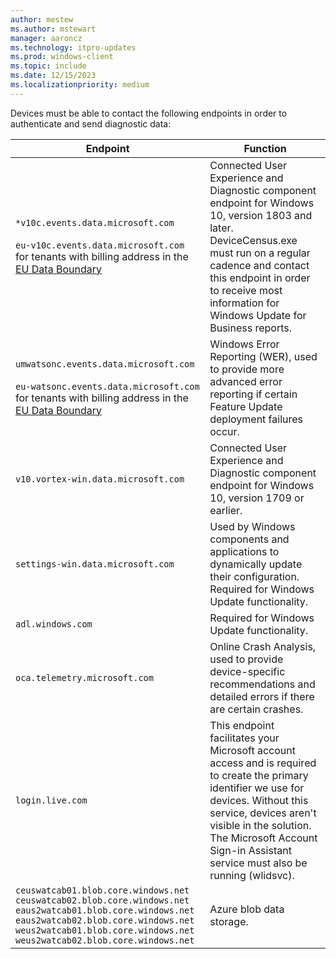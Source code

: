 ```yaml
---
author: mestew
ms.author: mstewart
manager: aaroncz
ms.technology: itpro-updates
ms.prod: windows-client
ms.topic: include
ms.date: 12/15/2023
ms.localizationpriority: medium
---
```

<!--This file is shared by updates/wufb-reports-prerequisites.md and the update/update-compliance-configuration-manual.md articles. Headings are driven by article context.  -->

Devices must be able to contact the following endpoints in order to authenticate and send diagnostic data: 

| **Endpoint**  | **Function**  |
|---------------------------------------------------------|-----------|
| `*v10c.events.data.microsoft.com` </br> </br> `eu-v10c.events.data.microsoft.com` for tenants with billing address in the [EU Data Boundary](/privacy/eudb/eu-data-boundary-learn) <!--8141818--> | Connected User Experience and Diagnostic component endpoint for Windows 10, version 1803 and later. DeviceCensus.exe must run on a regular cadence and contact this endpoint in order to receive most information for Windows Update for Business reports. |
| `umwatsonc.events.data.microsoft.com` </br> </br> `eu-watsonc.events.data.microsoft.com` for tenants with billing address in the [EU Data Boundary](/privacy/eudb/eu-data-boundary-learn) | Windows Error Reporting (WER), used to provide more advanced error reporting if certain Feature Update deployment failures occur. |
| `v10.vortex-win.data.microsoft.com` | Connected User Experience and Diagnostic component endpoint for Windows 10, version 1709 or earlier. |
| `settings-win.data.microsoft.com` | Used by Windows components and applications to dynamically update their configuration. Required for Windows Update functionality. |
| `adl.windows.com` | Required for Windows Update functionality. |
| `oca.telemetry.microsoft.com`  | Online Crash Analysis, used to provide device-specific recommendations and detailed errors if there are certain crashes. |
| `login.live.com` | This endpoint facilitates your Microsoft account access and is required to create the primary identifier we use for devices. Without this service, devices aren't visible in the solution. The Microsoft Account Sign-in Assistant service must also be running (wlidsvc). |
| `ceuswatcab01.blob.core.windows.net` <br> `ceuswatcab02.blob.core.windows.net` <br> `eaus2watcab01.blob.core.windows.net` <br> `eaus2watcab02.blob.core.windows.net` <br> `weus2watcab01.blob.core.windows.net` <br> `weus2watcab02.blob.core.windows.net` | Azure blob data storage. <!-- 8603508 --> |
